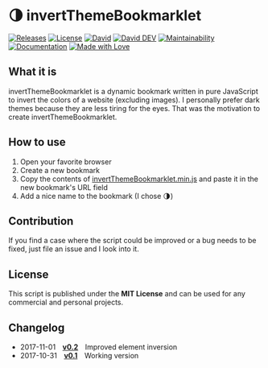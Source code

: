 # 🌗 invertThemeBookmarklet

[![Releases](https://img.shields.io/github/release/tomlutzenberger/invertThemeBookmarklet.svg?maxAge=3600&style=flat-square)](https://github.com/tomlutzenberger/invertThemeBookmarklet/releases)
[![License](https://img.shields.io/github/license/tomlutzenberger/invertThemeBookmarklet.svg?maxAge=3600&style=flat-square)](https://github.com/tomlutzenberger/invertThemeBookmarklet/blob/master/LICENSE)
[![David](https://img.shields.io/david/tomlutzenberger/invertThemeBookmarklet.svg?maxAge=3600&style=flat-square&label=dep)]()
[![David DEV](https://img.shields.io/david/dev/tomlutzenberger/invertThemeBookmarklet.svg?maxAge=3600&style=flat-square&label=devDep)]()
[![Maintainability](https://api.codeclimate.com/v1/badges/214c62fd014b152dd4cc/maintainability)](https://codeclimate.com/github/tomlutzenberger/invertThemeBookmarklet/maintainability)
[![Documentation](https://inch-ci.org/github/tomlutzenberger/invertThemeBookmarklet.svg?branch=master)](https://inch-ci.org/github/tomlutzenberger/invertThemeBookmarklet)
[![Made with Love](https://img.shields.io/badge/Made%20with-%E2%99%A5-red.svg?style=flat-square)]()

## What it is

invertThemeBookmarklet is a dynamic bookmark written in pure JavaScript to invert the colors of a website (excluding images).
I personally prefer dark themes because they are less tiring for the eyes. That was the motivation to create invertThemeBookmarklet.

## How to use

1. Open your favorite browser
1. Create a new bookmark
1. Copy the contents of [invertThemeBookmarklet.min.js](src/invertThemeBookmarklet.min.js) and paste it in the new bookmark's URL field
1. Add a nice name to the bookmark (I chose 🌗)

## Contribution

If you find a case where the script could be improved or a bug needs to be fixed, just file an issue and I look into it.

## License

This script is published under the **MIT License** and can be used for any commercial and personal projects.

## Changelog

- 2017-11-01 [**v0.2**](https://github.com/tomlutzenberger/invertThemeBookmarklet/releases/tag/v0.2) Improved element inversion
- 2017-10-31 [**v0.1**](https://github.com/tomlutzenberger/invertThemeBookmarklet/releases/tag/v0.1) Working version
